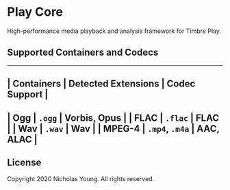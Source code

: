 # Play Core

High-performance media playback and analysis framework for Timbre Play.

## Supported Containers and Codecs

----------------------------------------------------
| Containers | Detected Extensions | Codec Support |
----------------------------------------------------
| Ogg        | `.ogg`              | Vorbis, Opus  |
| FLAC       | `.flac`             | FLAC          |
| Wav        | `.wav`              | Wav           |
| MPEG-4     | `.mp4`, `.m4a`      | AAC, ALAC     |
----------------------------------------------------

## License

Copyright 2020 Nicholas Young. All rights reserved.
